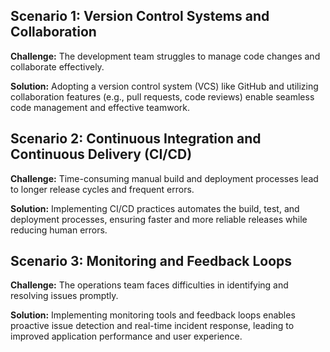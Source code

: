 ## Scenario 1: Version Control Systems and Collaboration

**Challenge:** The development team struggles to manage code changes and collaborate effectively.

**Solution:** Adopting a version control system (VCS) like GitHub and utilizing collaboration features (e.g., pull requests, code reviews) enable seamless code management and effective teamwork.

## Scenario 2: Continuous Integration and Continuous Delivery (CI/CD)

**Challenge:** Time-consuming manual build and deployment processes lead to longer release cycles and frequent errors.

**Solution:** Implementing CI/CD practices automates the build, test, and deployment processes, ensuring faster and more reliable releases while reducing human errors.

## Scenario 3: Monitoring and Feedback Loops

**Challenge:** The operations team faces difficulties in identifying and resolving issues promptly.

**Solution:** Implementing monitoring tools and feedback loops enables proactive issue detection and real-time incident response, leading to improved application performance and user experience.
